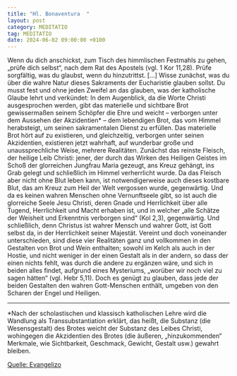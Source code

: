 ```yaml
---
title: "Hl. Bonaventura  "
layout: post
category: MEDITATIO
tag: MEDITATIO
date: 2024-06-02 09:00:00 +0100
---
```

Wenn du dich anschickst, zum Tisch des himmlischen Festmahls zu gehen, „prüfe dich selbst“, nach dem Rat des Apostels (vgl. 1 Kor 11,28). Prüfe sorgfältig, was du glaubst, wenn du hinzutrittst. […] Wisse zunächst, was du über die wahre Natur dieses Sakraments der Eucharistie glauben sollst.<!--more--> Du musst fest und ohne jeden Zweifel an das glauben, was der katholische Glaube lehrt und verkündet: In dem Augenblick, da die Worte Christi ausgesprochen werden, gibt das materielle und sichtbare Brot gewissermaßen seinem Schöpfer die Ehre und weicht – verborgen unter dem Aussehen der Akzidentien* – dem lebendigen Brot, das vom Himmel herabsteigt, um seinen sakramentalen Dienst zu erfüllen. Das materielle Brot hört auf zu existieren, und gleichzeitig, verborgen unter seinen Akzidentien, existieren jetzt wahrhaft, auf wunderbar große und unaussprechliche Weise, mehrere Realitäten.
Zunächst das reinste Fleisch, der heilige Leib Christi: jener, der durch das Wirken des Heiligen Geistes im Schoß der glorreichen Jungfrau Maria gezeugt, ans Kreuz gehängt, ins Grab gelegt und schließlich im Himmel verherrlicht wurde. Da das Fleisch aber nicht ohne Blut leben kann, ist notwendigerweise auch dieses kostbare Blut, das am Kreuz zum Heil der Welt vergossen wurde, gegenwärtig. Und da es keinen wahren Menschen ohne Vernunftseele gibt, so ist auch die glorreiche Seele Jesu Christi, deren Gnade und Herrlichkeit über alle Tugend, Herrlichkeit und Macht erhaben ist, und in welcher „alle Schätze der Weisheit und Erkenntnis verborgen sind“ (Kol 2,3), gegenwärtig. Und schließlich, denn Christus ist wahrer Mensch und wahrer Gott, ist Gott selbst da, in der Herrlichkeit seiner Majestät.
Vereint und doch voneinander unterschieden, sind diese vier Realitäten ganz und vollkommen in den Gestalten von Brot und Wein enthalten; sowohl im Kelch als auch in der Hostie, und nicht weniger in der einen Gestalt als in der andern, so dass der einen nichts fehlt, was durch die andere zu ergänzen wäre, und sich in beiden alles findet, aufgrund eines Mysteriums, „worüber wir noch viel zu sagen hätten“ (vgl. Hebr 5,11). Doch es genügt zu glauben, dass jede der beiden Gestalten den wahren Gott-Menschen enthält, umgeben von den Scharen der  Engel und Heiligen.
 ______________
*Nach der scholastischen und klassisch katholischen Lehre wird die Wandlung als Transsubstantiation erklärt, das heißt, die Substanz (die Wesensgestalt) des Brotes weicht der Substanz des Leibes Christi, wohingegen die Akzidentien des Brotes (die äußeren, „hinzukommenden“ Merkmale, wie Sichtbarkeit, Geschmack, Gewicht, Gestalt usw.) gewahrt bleiben.
 

[Quelle: Evangelizo](https://evangeliumtagfuertag.org/DE/gospel)